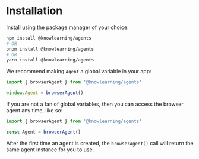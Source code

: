 # Installation

Install using the package manager of your choice:

```sh
npm install @knowlearning/agents
# OR
pnpm install @knowlearning/agents
# OR
yarn install @knowlearning/agents
```

We recommend making ```Agent``` a global variable in your app:

```js
import { browserAgent } from '@knowlearning/agents'

window.Agent = browserAgent()
```

If you are not a fan of global variables, then you can access the browser agent any time, like so:

```js
import { browserAgent } from '@knowlearning/agents'

const Agent = browserAgent()
```

After the first time an agent is created, the ```browserAgent()``` call will return the same agent instance for you to use.